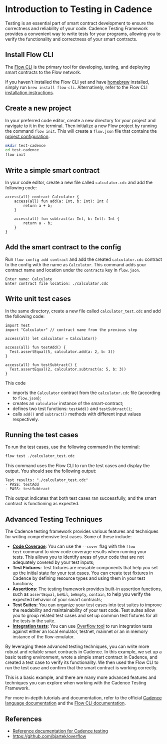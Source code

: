 
# Introduction to Testing in Cadence

Testing is an essential part of smart contract development to ensure the correctness and reliability of your code. Cadence Testing Framework provides a convenient way to write tests for your programs, allowing you to verify the functionality and correctness of your smart contracts.

## Install Flow CLI

The [Flow CLI](../../tools/flow-cli/index.md) is the primary tool for developing, testing, and deploying smart contracts to the Flow network.

If you haven't installed the Flow CLI yet and have [homebrew](https://brew.sh/) installed, simply run `brew install flow-cli`. Alternatively, refer to the Flow CLI [installation instructions](../../tools/flow-cli/install.md).

## Create a new project

In your preferred code editor, create a new directory for your project and navigate to it in the terminal. Then 
initialize a new Flow project by running the command `flow init`. This will create a `flow.json` file that contains the [project configuration](../../tools/flow-cli/flow.json/configuration.md).

```bash
mkdir test-cadence
cd test-cadence
flow init
```

## Write a simple smart contract

In your code editor, create a new file called `calculator.cdc` and add the following code:

```cadence calculator.cdc
access(all) contract Calculator {
    access(all) fun add(a: Int, b: Int): Int {
        return a + b;
    }

    access(all) fun subtract(a: Int, b: Int): Int {
        return a - b;
    }
}
```

## Add the smart contract to the config

Run `flow config add contract` and add the created `calculator.cdc` contract to the config with the name as `Calculator`. This command adds your contract name and location under the `contracts` key in `flow.json`.

```
Enter name: Calculate
Enter contract file location: ./calculator.cdc
```

## Write unit test cases

In the same directory, create a new file called `calculator_test.cdc` and add the following code:

```cadence calculator_test.cdc
import Test
import "Calculator" // contract name from the previous step

access(all) let calculator = Calculator()

access(all) fun testAdd() {
  Test.assertEqual(5, calculator.add(a: 2, b: 3))
}

access(all) fun testSubtract() {
  Test.assertEqual(2, calculator.subtract(a: 5, b: 3))
}

```

This code
- imports the `Calculator` contract from the `calculator.cdc` file (according to `flow.json`); 
- creates an `calculator` instance of the smart-contract;
- defines two test functions: `testAdd()` and `testSubtract()`;
- calls `add()` and `subtract()` methods with different input values  respectively.

## Running the test cases

To run the test cases, use the following command in the terminal:

```bash
flow test ./calculator_test.cdc
```

This command uses the Flow CLI to run the test cases and display the output. You should see the following output:

```
Test results: "./calculator_test.cdc"
- PASS: testAdd
- PASS: testSubtract
```

This output indicates that both test cases ran successfully, and the smart contract is functioning as expected.

## Advanced Testing Techniques

The Cadence testing framework provides various features and techniques for writing comprehensive test cases. Some of these include:

- [**Code Coverage**](https://github.com/m-Peter/flow-code-coverage): You can use the `--cover` flag with the `flow test` command to view code coverage results when running your tests. This allows you to identify areas of your code that are not adequately covered by your test inputs;
- **Test Fixtures**: Test fixtures are reusable components that help you set up the initial state for your test cases. You can create test fixtures in Cadence by defining resource types and using them in your test functions;
- [**Assertions**](../../cadence/testing-framework.mdx#assertions): The testing framework provides built-in assertion functions, such as `assertEqual`, `beNil`, `beEmpty`, `contain`, to help you verify the expected behavior of your smart contracts;
- **Test Suites**: You can organize your test cases into test suites to improve the readability and maintainability of your test code. Test suites allow you to group related test cases and set up common test fixtures for all the tests in the suite.
- [**Integration tests**](https://github.com/bjartek/overflow): You can use [Overflow tool](https://github.com/bjartek/overflow) to run integration tests against either an local emulator, testnet, mainnet or an in memory instance of the flow-emulator.

By leveraging these advanced testing techniques, you can write more robust and reliable smart contracts in Cadence. In this example, we set up a basic testing environment, wrote a simple smart contract in Cadence, and created a test case to verify its functionality. We then used the Flow CLI to run the test case and confirm that the smart contract is working correctly. 

This is a basic example, and there are many more advanced features and techniques you can explore when working with the Cadence Testing Framework. 

For more in-depth tutorials and documentation, refer to the official [Cadence language documentation](https://cadencelang.org/) and the [Flow CLI documentation](../../tools/flow-cli/index.md).

## References

- [Reference documentation for Cadence testing](../../cadence/testing-framework.mdx)
- https://github.com/bjartek/overflow
